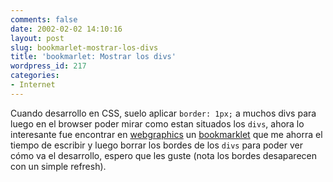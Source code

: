 ```yaml
---
comments: false
date: 2002-02-02 14:10:16
layout: post
slug: bookmarlet-mostrar-los-divs
title: 'bookmarlet: Mostrar los divs'
wordpress_id: 217
categories:
- Internet
---
```


Cuando desarrollo en CSS, suelo aplicar `border: 1px;` a muchos divs para luego en el browser poder mirar como estan situados los `divs`, ahora lo interesante fue encontrar en [webgraphics](http://www.web-graphics.com/) un [bookmarklet](http://www.web-graphics.com/mtarchive/000300.php#000300) que me ahorra el tiempo de escribir y luego borrar los bordes de los `divs` para poder ver cómo va el desarrollo, espero que les guste (nota los bordes desaparecen con un simple refresh).




 
